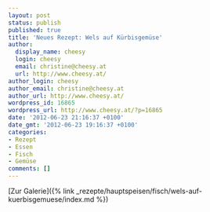 ```yaml
---
layout: post
status: publish
published: true
title: 'Neues Rezept: Wels auf Kürbisgemüse'
author:
  display_name: cheesy
  login: cheesy
  email: christine@cheesy.at
  url: http://www.cheesy.at/
author_login: cheesy
author_email: christine@cheesy.at
author_url: http://www.cheesy.at/
wordpress_id: 16865
wordpress_url: http://www.cheesy.at/?p=16865
date: '2012-06-23 21:16:37 +0100'
date_gmt: '2012-06-23 19:16:37 +0100'
categories:
- Rezept
- Essen
- Fisch
- Gemüse
comments: []
---
```


[Zur Galerie]({% link _rezepte/hauptspeisen/fisch/wels-auf-kuerbisgemuese/index.md %})
